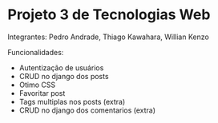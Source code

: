 # Projeto 3 de Tecnologias Web

Integrantes: Pedro Andrade, Thiago Kawahara, Willian Kenzo

Funcionalidades:
- Autentização de usuários
- CRUD no django dos posts
- Otimo CSS
- Favoritar post
- Tags multiplas nos posts (extra)
- CRUD no django dos comentarios (extra)

